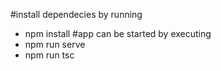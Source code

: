 #install dependecies by running
 - npm install
#app can be started by executing 
 - npm run serve
 - npm run tsc
